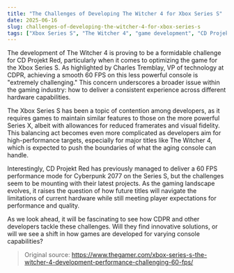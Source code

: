 ```yaml
---
title: "The Challenges of Developing The Witcher 4 for Xbox Series S"
date: 2025-06-16
slug: challenges-of-developing-the-witcher-4-for-xbox-series-s
tags: ["Xbox Series S", "The Witcher 4", "game development", "CD Projekt Red"]
---
```


The development of The Witcher 4 is proving to be a formidable challenge for CD Projekt Red, particularly when it comes to optimizing the game for the Xbox Series S. As highlighted by Charles Tremblay, VP of technology at CDPR, achieving a smooth 60 FPS on this less powerful console is "extremely challenging." This concern underscores a broader issue within the gaming industry: how to deliver a consistent experience across different hardware capabilities.

The Xbox Series S has been a topic of contention among developers, as it requires games to maintain similar features to those on the more powerful Series X, albeit with allowances for reduced framerates and visual fidelity. This balancing act becomes even more complicated as developers aim for high-performance targets, especially for major titles like The Witcher 4, which is expected to push the boundaries of what the aging console can handle.

Interestingly, CD Projekt Red has previously managed to deliver a 60 FPS performance mode for Cyberpunk 2077 on the Series S, but the challenges seem to be mounting with their latest projects. As the gaming landscape evolves, it raises the question of how future titles will navigate the limitations of current hardware while still meeting player expectations for performance and quality.

As we look ahead, it will be fascinating to see how CDPR and other developers tackle these challenges. Will they find innovative solutions, or will we see a shift in how games are developed for varying console capabilities? 

> Original source: https://www.thegamer.com/xbox-series-s-the-witcher-4-development-performance-challenging-60-fps/